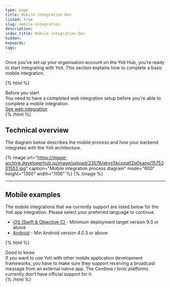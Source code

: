 ```yaml
---
type: page
title: Mobile integration Dev
listed: true
slug: mobile-integration
description: 
index_title: Mobile integration Dev
hidden: 
keywords: 
tags: 
---
```


Once you've set up your organisation account on the Yoti Hub, you’re ready to start integrating with Yoti. This section explains how to complete a basic mobile integration.

{% html %}
<div class="alert-BYS">
   <div class="alert-title" id="BYS">
      Before you start
   </div>
   <div class="alert-text" >
      You need to have a completed web integration setup before you're able to complete a mobile integration.
   </div>
   <div class="alert-links"> 
         <a  target="_self" href="https://developers.yoti.com/yoti/getting-started-app">See web integration</a>
   </div>
</div>
{% /html %}

## Technical overview

The diagram below describes the mobile process and how your backend integrates with the Yoti architecture.

{% image url="https://image-archive.developerhub.io/image/upload/23576/akys1ikcxqqtt2q0saoq/1575301553.jpg" caption="Mobile integration process diagram" mode="600" height="1360" width="1106" %}
{% /image %}

---

## Mobile examples

The mobile integrations that we currently support are listed below for the Yoti app integration. Please select your preferred language to continue.

- [iOS (Swift & Objective C) ](https://github.com/getyoti/ios-sdk-button)- Minimum deployment target version 9.0 or above
- [Android](https://github.com/getyoti/android-sdk-button) - Min Android version 4.0.3 or above

{% html %}
<div class="alert-GTK">
    <div class="alert-title" id="GTK">
        Good to know
    </div>
    <div class="alert-text">
If you want to use Yoti with other mobile application development frameworks, you have to make sure they support receiving a broadcast message from an external native app. The Cordova / Ionic platforms currently don’t have official support for it.
    </div>
</div>
{% /html %}